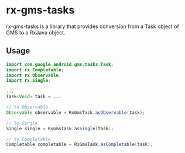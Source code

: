 # rx-gms-tasks

rx-gms-tasks is a library that provides conversion from a Task object of GMS to a RxJava object.

## Usage

```java
import com.google.android.gms.tasks.Task;
import rx.Completable;
import rx.Observable;
import rx.Single;

...
Task<Void> task = ...

// to Observable
Observable observable = RxGmsTask.asObservable(task);

// to Single
Single single = RxGmsTask.asSingle(task);

// to Completable
Completable completable = RxGmsTask.asCompletable(task);
```

